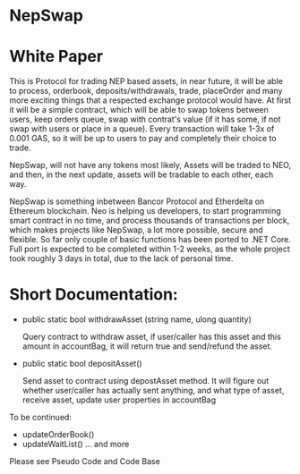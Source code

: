 # NepSwap

# White Paper

This is Protocol for trading NEP based assets, in near future, it will be able to process, orderbook, deposits/withdrawals, trade, placeOrder and many more exciting things that a respected exchange protocol would have. 
At first it will be a simple contract, which will be able to swap tokens between users, keep orders queue, swap with contrat's value (if it has some, if not swap with users or place in a queue). 
Every transaction will take 1-3x of 0.001 GAS, so it will be up to users to pay and completely their choice to trade.

NepSwap, will not have any tokens most likely, Assets will be traded to NEO, and then, in the next update, assets will be tradable to each other, each way.

NepSwap is something inbetween Bancor Protocol and Etherdelta on Ethereum blockchain.
Neo is helping us developers, to start programming smart contract in no time, and process thousands of transactions per block, which makes projects like NepSwap, a lot more possible, secure and flexible.
So far only couple of basic functions has been ported to .NET Core.
Full port is expected to be completed within 1-2 weeks, as the whole project took roughly 3 days in total, due to the lack of personal time.


# Short Documentation:

  - public static bool withdrawAsset (string name, ulong quantity)
 
      Query contract to withdraw asset, if user/caller has this asset and this amount in accountBag, it will return true and send/refund the asset.
      
  - public static bool depositAsset()
  
    Send asset to contract using depostAsset method. It will figure out whether user/caller has actually sent anything, and what type of asset, receive asset, update user properties in accountBag

  To be continued:
  - updateOrderBook()
  - updateWaitList()
  ... and more

Please see Pseudo Code and Code Base
